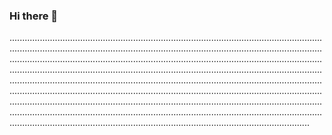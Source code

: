 ### Hi there 👋

.......................................................................................................................................................................................................................................................................................................................................................................................................................................................................................................................................................................................................................................................................................................................................................................................................................................................................................................................................................................................................................................................................................................................................................